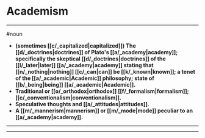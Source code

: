 # Academism
---
#noun
- **(sometimes [[c/_capitalized|capitalized]]) The [[d/_doctrines|doctrines]] of Plato's [[a/_academy|academy]]; specifically the skeptical [[d/_doctrines|doctrines]] of the [[l/_later|later]] [[a/_academy|academy]] stating that [[n/_nothing|nothing]] [[c/_can|can]] be [[k/_known|known]]; a tenet of the [[a/_academic|Academic]] philosophy; state of [[b/_being|being]] [[a/_academic|Academic]].**
- **Traditional or [[o/_orthodox|orthodox]] [[f/_formalism|formalism]]; [[c/_conventionalism|conventionalism]].**
- **Speculative thoughts and [[a/_attitudes|attitudes]].**
- **A [[m/_mannerism|mannerism]] or [[m/_mode|mode]] peculiar to an [[a/_academy|academy]].**
---
---
